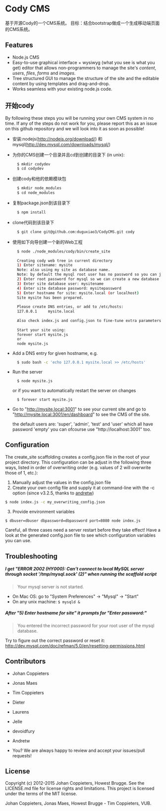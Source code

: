 # Cody CMS

基于开源Cody的一个CMS系统。
目标：结合bootstrap做成一个生成移动端页面的CMS系统。

## Features

* Node.js CMS
* Easy-to-use graphical interface + wysiwyg (what you see is what you get) editor that allows non-programmers to manage the site's *content*, *users*, *files*, *forms* and *images*.
* Tree structured GUI to manage the structure of the site and the editable content by using templates and drag-and-drop.
* Works seamless with your existing node.js code.


## 开始cody

By following these steps you will be running your own CMS system in no time. If any of the steps do not work for you, please report this as an issue on this github repository and we will look into it as soon as possible!

* 安装:nodejs(http://nodejs.org/download/) 和 mysql(http://dev.mysql.com/downloads/mysql/)
* 为你的CMS创建一个目录并且cd到创建的目录下 (in unix):

  ```bash
	$ mkdir codydev
	$ cd codydev
  ```
* 创建cody和他的依赖模块包

  ```bash
	$ mkdir node_modules
	$ cd node_modules
  ```
* 复制package.json到该目录下

  ```bash
	$ npm install
  ```
* clone代码到该目录下

  ```bash
	$ git clone git@github.com:duguxiao3/CodyCMS.git cody
  ```

* 使用如下向导创建一个新的Web工程

  ```bash
    $ node ./node_modules/cody/bin/create_site
    
    Creating cody web tree in current directory
    1) Enter sitename: mysite
    Note: also using my site as database name.
    Note: by default the mysql root user has no password so you can just hit enter, if you forgot the root password see http://dev.mysql.com/doc/refman/5.0/en/resetting-permissions.html
    2) Enter root password for mysql so we can create a new database and user: 
    3) Enter site database user: mysitename
    4) Enter site database password: mysitepassword
    5) Enter hostname for site: mysite.local (or localhost)
    Site mysite has been prepared.
    
    Please create DNS entries, or add to /etc/hosts:
    127.0.0.1     mysite.local
    
    Also check index.js and config.json to fine-tune extra parameters, encryption key, ...
    
    Start your site using:
    forever start mysite.js
    or
    node mysite.js
  ```
* Add a DNS entry for given hostname, e.g.

  ```bash
    $ sudo bash -c 'echo 127.0.0.1 mysite.local >> /etc/hosts'
  ```
* Run the server
  
  ```bash
    $ node mysite.js
  ```
  or if you want to automatically restart the server on changes
  
  ```bash
    $ forever start mysite.js
  ```
  
* Go to "http://mysite.local:3001" to see your current site and go to "http://mysite.local:3001/en/dashboard" to see the CMS of the site.

  the default users are: 'super', 'admin', 'test' and 'user' which all have password 'empty'
  you can ofcourse use "http://localhost:3001" too.


## Configuration

The create_site scaffolding creates a config.json file in the root of your project directory. This configuration can be adjust in the following three ways, listed in order of overwriting order (e.g. values of 2 will overwrite those of 1, etc.):

1. Manually adjust the values in the config.json file
2. Create your own config file and supply it at command-line with the -c option (since v3.2.5, thanks to [andretw](https://github.com/jcoppieters/cody/pull/17))
```bash
$ node index.js -c my_overwriting_config.json
```
3. Provide environment variables
```bash
$ dbuser=dbuser dbpassword=dbpassword port=8080 node index.js
```

Careful, all three cases need a server restart before they take effect!
Have a look at the generated config.json file to see which configuration variables you can use.


## Troubleshooting

##### I get "ERROR 2002 (HY000): Can't connect to local MySQL server through socket '/tmp/mysql.sock' (2)" when running the scaffold script
  > Your mysql server is not started.
  
  * On Mac OS: go to "System Preferences" -> "Mysql" -> "Start"
  * On any unix machine: ```$ mysqld &```

##### After "5) Enter hostname for site" it prompts for "Enter password:"
  > You entered the incorrect password for your root user of the mysql database.
  
  Try to figure out the correct password or reset it: http://dev.mysql.com/doc/refman/5.0/en/resetting-permissions.html

## Contributors

  * Johan Coppieters
  * Jonas Maes
  * Tim Coppieters
  * Dieter
  * Laurens
  * Jelle

  * devoidfury
  * Andretw
  * You? We are always happy to review and accept your issues/pull requests!
  
## License

Copyright (c) 2012-2015 Johan Coppieters, Howest Brugge. See the LICENSE.md file for license rights and
limitations. This project is licensed under the terms of the MIT license.


Johan Coppieters, Jonas Maes, Howest Brugge - Tim Coppieters, VUB.
